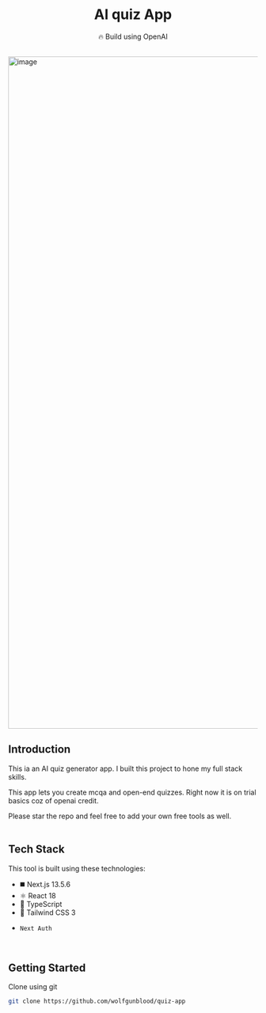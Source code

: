 <div align="center">
  <h1>AI quiz App</h1>
  <p>🔥 Build using OpenAI</p>


</div>
<br />

<img width="1359" alt="image" src="https://utfs.io/f/3bc33638-05e6-4318-a1a6-837b7bd2707f-awcxbg.png">

## Introduction

This ia an AI quiz generator app.
I built this project to hone my full stack skills.

This app lets you create mcqa and open-end quizzes.
Right now it is on trial basics coz of openai credit.

Please star the repo and feel free to add your own free tools as well.
<br /><br /> 

## Tech Stack

This tool is built using these technologies:

- ◼️ Next.js 13.5.6
- ⚛️ React 18
- 🔰 TypeScript
- 💠 Tailwind CSS 3
-     Next Auth

<br />

## Getting Started

 Clone using git

   ```bash
   git clone https://github.com/wolfgunblood/quiz-app
   ```




